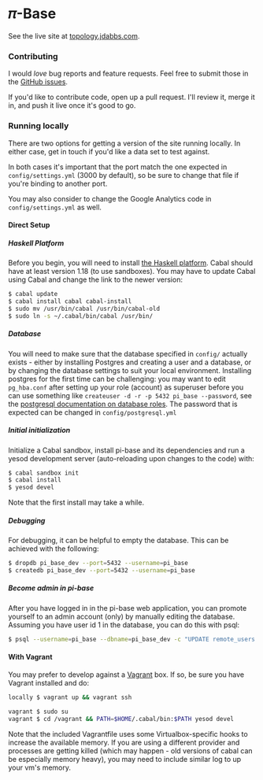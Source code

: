 # 𝜋-Base

See the live site at [topology.jdabbs.com](http://topology.jdabbs.com).

### Contributing

I would _love_ bug reports and feature requests. Feel free to submit those in the [GitHub issues](https://github.com/jamesdabbs/pi-base.hs/issues).

If you'd like to contribute code, open up a pull request. I'll review it, merge it in, and push it live once it's good to go.

### Running locally

There are two options for getting a version of the site running locally. In either case, get in touch if you'd like a data set to test against.

In both cases it's important that the port match the one expected in `config/settings.yml` (3000 by default), so be sure to change that file if you're binding to another port.

You may also consider to change the Google Analytics code in `config/settings.yml` as well.

#### Direct Setup

##### Haskell Platform
Before you begin, you will need to install [the Haskell platform](http://www.haskell.org/platform/). Cabal should have at least version 1.18 (to use sandboxes). You may have to update Cabal using Cabal and change the link to the newer version:

```bash
$ cabal update
$ cabal install cabal cabal-install
$ sudo mv /usr/bin/cabal /usr/bin/cabal-old
$ sudo ln -s ~/.cabal/bin/cabal /usr/bin/
```

##### Database

You will need to make sure that the database specified in `config/` actually exists - either by installing Postgres and creating a user and a database, or by changing the database settings to suit your local environment. Installing postgres for the first time can be challenging: you may want to edit `pg_hba.conf` after setting up your role (account) as superuser before you can use something like `createuser -d -r -p 5432 pi_base --password`, see the [postgresql documentation on database roles](http://www.postgresql.org/docs/9.3/static/database-roles.html). The password that is expected can be changed in `config/postgresql.yml`

##### Initial initialization

Initialize a Cabal sandbox, install pi-base and its dependencies and run a yesod development server (auto-reloading upon changes to the code) with:

```bash
$ cabal sandbox init
$ cabal install
$ yesod devel
```

Note that the first install may take a while.

##### Debugging

For debugging, it can be helpful to empty the database. This can be achieved with the following:

```bash
$ dropdb pi_base_dev --port=5432 --username=pi_base
$ createdb pi_base_dev --port=5432 --username=pi_base
```

##### Become admin in pi-base

After you have logged in in the pi-base web application, you can promote yourself to an admin account (only) by manually editing the database. Assuming you have user id 1 in the database, you can do this with psql:

```bash
$ psql --username=pi_base --dbname=pi_base_dev -c "UPDATE remote_users SET admin = True WHERE id = 1;"
```



#### With Vagrant

You may prefer to develop against a [Vagrant](http://www.vagrantup.com/) box. If so, be sure you have Vagrant installed and do:

```bash
locally $ vagrant up && vagrant ssh

vagrant $ sudo su
vagrant $ cd /vagrant && PATH=$HOME/.cabal/bin:$PATH yesod devel
```

Note that the included Vagrantfile uses some Virtualbox-specific hooks to increase the available memory. If you are using a different provider and processes are getting killed (which may happen - old versions of cabal can be especially memory heavy), you may need to include similar log to up your vm's memory.
